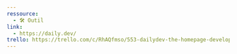 ```yaml
---
ressource:
  - 🛠️ Outil
link:
  - https://daily.dev/
trello: https://trello.com/c/RhAQfmso/553-dailydev-the-homepage-developers-deserve-chrome-web-store
---
```

